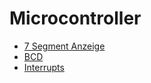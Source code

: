 # Microcontroller

* [7 Segment Anzeige](microcontroller/7segment.md)
* [BCD](/microcontroller/bcd.md)
* [Interrupts](microcontroller/interrupts.md)
